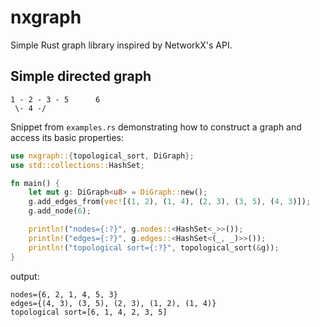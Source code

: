 # nxgraph
Simple Rust graph library inspired by NetworkX's API.

## Simple directed graph
```
1 - 2 - 3 - 5      6
 \- 4 -/
``` 
Snippet from `examples.rs` demonstrating how to construct a graph and access its basic properties:
```rust
use nxgraph::{topological_sort, DiGraph};
use std::collections::HashSet;

fn main() {
    let mut g: DiGraph<u8> = DiGraph::new();
    g.add_edges_from(vec![(1, 2), (1, 4), (2, 3), (3, 5), (4, 3)]);
    g.add_node(6);

    println!("nodes={:?}", g.nodes::<HashSet<_>>());
    println!("edges={:?}", g.edges::<HashSet<(_, _)>>());
    println!("topological sort={:?}", topological_sort(&g));
}

```
output:
```
nodes={6, 2, 1, 4, 5, 3}
edges={(4, 3), (3, 5), (2, 3), (1, 2), (1, 4)}
topological sort=[6, 1, 4, 2, 3, 5]
```

